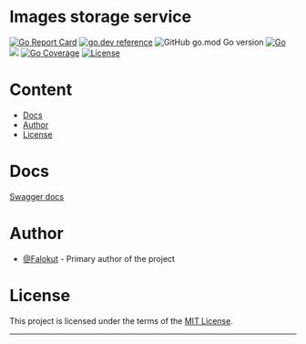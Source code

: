 # Images storage service

[![Go Report Card](https://goreportcard.com/badge/github.com/Falokut/storage_service)](https://goreportcard.com/report/github.com/Falokut/storage_service)
[![go.dev reference](https://img.shields.io/badge/go.dev-reference-007d9c?logo=go&logoColor=white&style=flat-square)](https://pkg.go.dev/github.com/Falokut/storage_service)
![GitHub go.mod Go version](https://img.shields.io/github/go-mod/go-version/Falokut/storage_service)
[![Go](https://github.com/Falokut/storage_service/actions/workflows/go.yml/badge.svg?branch=master)](https://github.com/Falokut/storage_service/actions/workflows/go.yml) ![](https://changkun.de/urlstat?mode=github&repo=Falokut/storage_service)
[![Go Coverage](https://github.com/Falokut/storage_service/wiki/coverage.svg)](https://raw.githack.com/wiki/Falokut/storage_service/coverage.html)
[![License](https://img.shields.io/badge/license-MIT-green)](./LICENSE)

# Content

- [Docs](#swagger-docs)
- [Author](#author)
- [License](#license)

# Docs

[Swagger docs](docs/swagger.yaml)

# Author

- [@Falokut](https://github.com/Falokut) - Primary author of the project

# License

This project is licensed under the terms of the [MIT License](https://opensource.org/licenses/MIT).

---
